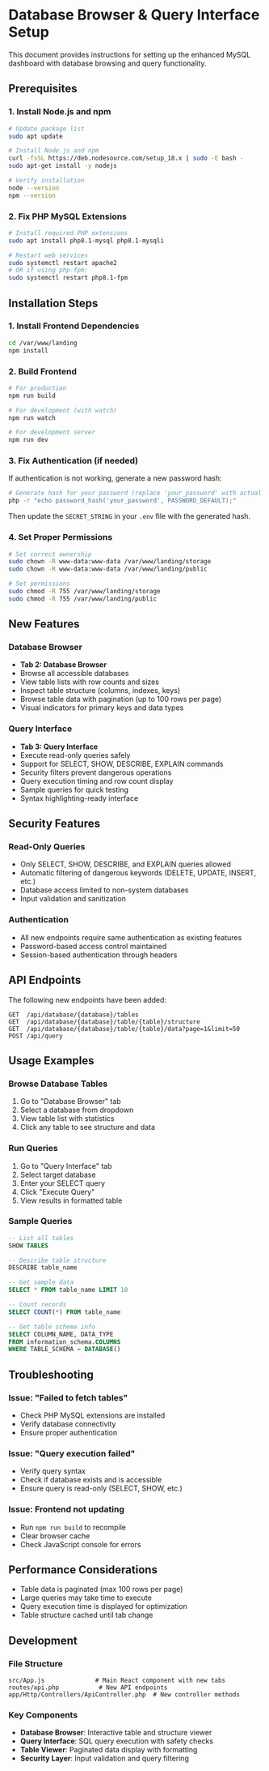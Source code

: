 # Database Browser & Query Interface Setup

This document provides instructions for setting up the enhanced MySQL dashboard with database browsing and query functionality.

## Prerequisites

### 1. Install Node.js and npm
```bash
# Update package list
sudo apt update

# Install Node.js and npm
curl -fsSL https://deb.nodesource.com/setup_18.x | sudo -E bash -
sudo apt-get install -y nodejs

# Verify installation
node --version
npm --version
```

### 2. Fix PHP MySQL Extensions
```bash
# Install required PHP extensions
sudo apt install php8.1-mysql php8.1-mysqli

# Restart web services
sudo systemctl restart apache2
# OR if using php-fpm:
sudo systemctl restart php8.1-fpm
```

## Installation Steps

### 1. Install Frontend Dependencies
```bash
cd /var/www/landing
npm install
```

### 2. Build Frontend
```bash
# For production
npm run build

# For development (with watch)
npm run watch

# For development server
npm run dev
```

### 3. Fix Authentication (if needed)
If authentication is not working, generate a new password hash:

```bash
# Generate hash for your password (replace 'your_password' with actual password)
php -r "echo password_hash('your_password', PASSWORD_DEFAULT);"
```

Then update the `SECRET_STRING` in your `.env` file with the generated hash.

### 4. Set Proper Permissions
```bash
# Set correct ownership
sudo chown -R www-data:www-data /var/www/landing/storage
sudo chown -R www-data:www-data /var/www/landing/public

# Set permissions
sudo chmod -R 755 /var/www/landing/storage
sudo chmod -R 755 /var/www/landing/public
```

## New Features

### Database Browser
- **Tab 2: Database Browser**
- Browse all accessible databases
- View table lists with row counts and sizes
- Inspect table structure (columns, indexes, keys)
- Browse table data with pagination (up to 100 rows per page)
- Visual indicators for primary keys and data types

### Query Interface  
- **Tab 3: Query Interface**
- Execute read-only queries safely
- Support for SELECT, SHOW, DESCRIBE, EXPLAIN commands
- Security filters prevent dangerous operations
- Query execution timing and row count display
- Sample queries for quick testing
- Syntax highlighting-ready interface

## Security Features

### Read-Only Queries
- Only SELECT, SHOW, DESCRIBE, and EXPLAIN queries allowed
- Automatic filtering of dangerous keywords (DELETE, UPDATE, INSERT, etc.)
- Database access limited to non-system databases
- Input validation and sanitization

### Authentication
- All new endpoints require same authentication as existing features
- Password-based access control maintained
- Session-based authentication through headers

## API Endpoints

The following new endpoints have been added:

```
GET  /api/database/{database}/tables
GET  /api/database/{database}/table/{table}/structure  
GET  /api/database/{database}/table/{table}/data?page=1&limit=50
POST /api/query
```

## Usage Examples

### Browse Database Tables
1. Go to "Database Browser" tab
2. Select a database from dropdown
3. View table list with statistics
4. Click any table to see structure and data

### Run Queries
1. Go to "Query Interface" tab  
2. Select target database
3. Enter your SELECT query
4. Click "Execute Query"
5. View results in formatted table

### Sample Queries
```sql
-- List all tables
SHOW TABLES

-- Describe table structure
DESCRIBE table_name

-- Get sample data
SELECT * FROM table_name LIMIT 10

-- Count records
SELECT COUNT(*) FROM table_name

-- Get table schema info
SELECT COLUMN_NAME, DATA_TYPE 
FROM information_schema.COLUMNS 
WHERE TABLE_SCHEMA = DATABASE()
```

## Troubleshooting

### Issue: "Failed to fetch tables"
- Check PHP MySQL extensions are installed
- Verify database connectivity
- Ensure proper authentication

### Issue: "Query execution failed"
- Verify query syntax
- Check if database exists and is accessible
- Ensure query is read-only (SELECT, SHOW, etc.)

### Issue: Frontend not updating
- Run `npm run build` to recompile
- Clear browser cache
- Check JavaScript console for errors

## Performance Considerations

- Table data is paginated (max 100 rows per page)
- Large queries may take time to execute
- Query execution time is displayed for optimization
- Table structure cached until tab change

## Development

### File Structure
```
src/App.js              # Main React component with new tabs
routes/api.php           # New API endpoints
app/Http/Controllers/ApiController.php  # New controller methods
```

### Key Components
- **Database Browser**: Interactive table and structure viewer
- **Query Interface**: SQL query execution with safety checks  
- **Table Viewer**: Paginated data display with formatting
- **Security Layer**: Input validation and query filtering
